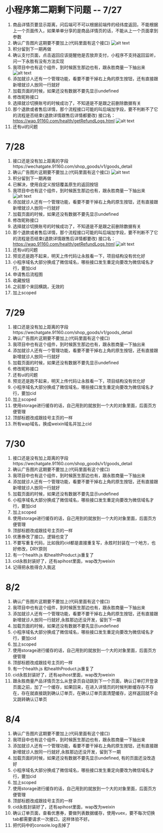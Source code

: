 # 小程序第二期剩下问题    -- 7/27

1. 商品详情页要显示距离，问后端可不可以根据前端传的经纬度返回，不能根据上一个页面传入，如果单单分享的是商品详情页的话，不能从上一个页面拿到参数
2. 确认广告图片这期要不要加上(代码里面有这个接口)
   ![alt text](./img/guanggao.png)
3. 积分留到下一期再做
4. 确认支付页面，点击返回应该提醒他是否放弃支付，小程序不支持返回监听，问一下永胜有没有方法实现
5. 我项目中也有这个组件，到时候医生那边也有，跟永胜商量一下抽出来
   ![alt text](./img/pubState.png)
6. 添加就诊人还有一个管理功能，看要不要干掉右上角的原生按钮，还有直接跟新增就诊人放同一行就好
7. 加载页面的时候，如果还没有数据不要先显示undefined
8. 修改昵称接口
9. 选择就诊切换账号的时候成功了，不知道是不是跟之前删除数据有关
10. 那个退款或者售后详情，那个流程接口可能的叫后端加字段，要不判断不了它的流程是否结束(退款详情跟售后详情都要改)
    接口名： https://wap.91160.com/health/getRefundLogs.html
   ![alt text](./img/refuse.png)
11. 还有ui的问题





# 7/28
1. 接口还是没有加上距离的字段https://wechatgate.91160.com/shop_goods/v1/goods_detail
2. 确认广告图片这期要不要加上(代码里面有这个接口)
   ![alt text](./img/guanggao.png)
3. 积分留到下一期再做
4. 已解决，使用自定义按钮覆盖原生的返回按钮
5. 我项目中也有这个组件，到时候医生那边也有，跟永胜商量一下抽出来
   ![alt text](./img/pubState.png)
6. 添加就诊人还有一个管理功能，看要不要干掉右上角的原生按钮，还有直接跟新增就诊人放同一行就好
7. 加载页面的时候，如果还没有数据不要先显示undefined
8. 修改昵称接口
9. 选择就诊切换账号的时候成功了，不知道是不是跟之前删除数据有关
10. 那个退款或者售后详情，那个流程接口可能的叫后端加字段，要不判断不了它的流程是否结束(退款详情跟售后详情都要改)
    接口名： https://wap.91160.com/health/getRefundLogs.html
   ![alt text](./img/refuse.png)
11. 还有ui的问题
12. 预览还是跑不起来，明天上传代码让永胜看一下，项目结构没有优化好
13. 小程序域名大部分换成了微信域名，哪些接口发生重定向要改为微信域名才行，要加cid
14. 申请售后流程图
15. 收藏按钮
16. 之前那个来回横跳，无效的
17. 加上scoped


# 7/29
1. 接口还是没有加上距离的字段https://wechatgate.91160.com/shop_goods/v1/goods_detail
2. 确认广告图片这期要不要加上(代码里面有这个接口)
3. 我项目中也有这个组件，到时候医生那边也有，跟永胜商量一下抽出来
4. 添加就诊人还有一个管理功能，看要不要干掉右上角的原生按钮，还有直接跟新增就诊人放同一行就好
5. 加载页面的时候，如果还没有数据不要先显示undefined
6. 修改昵称接口
7. 还有ui的问题
8. 预览还是跑不起来，明天上传代码让永胜看一下，项目结构没有优化好
9. 小程序域名大部分换成了微信域名，哪些接口发生重定向要改为微信域名才行，要加cid
10. 加上scoped
11. 使用storage进行缓存的话，自己用到的就放到一个大的对象里面，后面页方便管理
12. 顶部标题改成跟挂号主页的一样
13. 所有wap域名，换成weixin域名并加上cid


# 7/30
1. 接口还是没有加上距离的字段https://wechatgate.91160.com/shop_goods/v1/goods_detail
2. 确认广告图片这期要不要加上(代码里面有这个接口)
3. 我项目中也有这个组件，到时候医生那边也有，跟永胜商量一下抽出来
4. 添加就诊人还有一个管理功能，看要不要干掉右上角的原生按钮，还有直接跟新增就诊人放同一行就好
5. 加载页面的时候，如果还没有数据不要先显示undefined
6. 小程序域名大部分换成了微信域名，哪些接口发生重定向要改为微信域名才行，要加cid
7. 加上scoped
8. 使用storage进行缓存的话，自己用到的就放到一个大的对象里面，后面页方便管理
9. 顶部标题改成跟挂号主页的一样
10. 优惠券改了接口，逻辑也变了
11. 不要写重复代码，比如我的cid都是直接重复写，永胜时封装在一个地方，也好修改，DRY原则
12. 有一个health.js 和healthProduct.js重复了
13. cid永胜封装好了，还有apihost里面，wap改为weixin
14. 记得把永胜得合入我这

# 8/2
1. 确认广告图片这期要不要加上(代码里面有这个接口)
2. 我项目中也有这个组件，到时候医生那边也有，跟永胜商量一下抽出来
3. 添加就诊人还有一个管理功能，看要不要干掉右上角的原生按钮，还有直接跟新增就诊人放同一行就好,永胜那边还没开发，留到下一期
4. 加载页面的时候，如果还没有数据不要先显示undefined
5. 小程序域名大部分换成了微信域名，哪些接口发生重定向要改为微信域名才行，要加cid
6. 加上scoped
7. 使用storage进行缓存的话，自己用到的就放到一个大的对象里面，后面页方便管理
8. 顶部标题改成跟挂号主页的一样
9.  有一个health.js 和healthProduct.js重复了
10. cid永胜封装好了，还有apihost里面，wap改为weixin
11. 跟永胜商量产品详情页怎么从登录页自动跳到下一个页面，确认订单打开登录页面之前，加了一个缓存，如果回来，在进入详情页的时候判断缓存存不存在，存在就直接跳到确认订单页，在确认订单页面清楚缓存，这样返回就不会又跳转确认订单页

# 8/4
1. 确认广告图片这期要不要加上(代码里面有这个接口)
2. 我项目中也有这个组件，到时候医生那边也有，跟永胜商量一下抽出来
3. 添加就诊人还有一个管理功能，看要不要干掉右上角的原生按钮，还有直接跟新增就诊人放同一行就好,永胜那边还没开发，留到下一期
4. 加载页面的时候，如果还没有数据不要先显示undefined, 有的页面还没改造好
5. 小程序域名大部分换成了微信域名，哪些接口发生重定向要改为微信域名才行，要加cid
6. 加上scoped
7. 使用storage进行缓存的话，自己用到的就放到一个大的对象里面，后面页方便管理
8. 顶部标题改成跟挂号主页的一样
9.  cid永胜封装好了，还有apihost里面，wap改为weixin
10. 确认订单页面，查看优惠券，要做列表数据缓存，使用vuex，要不每次切换tab都需要请求一次接口，这样体验不好。
11. 把代码中的console.log去掉了
